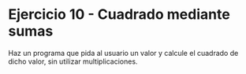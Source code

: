 # Ejercicio 10 - Cuadrado mediante sumas

Haz un programa que pida al usuario un valor y calcule el cuadrado de dicho valor, sin utilizar multiplicaciones.

